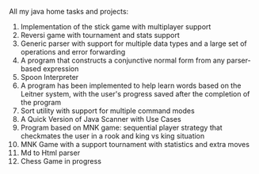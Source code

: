 All my java home tasks and projects:
1) Implementation of the stick game with multiplayer support
2) Reversi game with tournament and stats support
3) Generic parser with support for multiple data types and a large set of operations and error forwarding
4) A program that constructs a conjunctive normal form from any parser-based expression
5) Spoon Interpreter
6) A program has been implemented to help learn words based on the Leitner system, with the user's progress saved after the completion of the program
7) Sort utility with support for multiple command modes
8) A Quick Version of Java Scanner with Use Cases
9) Program based on MNK game: sequential player strategy that checkmates the user in a rook and king vs king situation 
10) MNK Game with a support tournament with statistics and extra moves
11) Md to Html parser
12) Chess Game in progress
